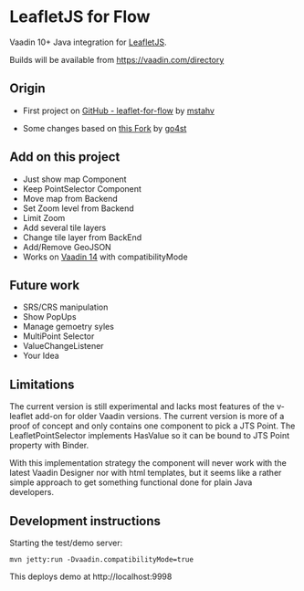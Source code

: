 # LeafletJS for Flow

Vaadin 10+ Java integration for [LeafletJS](https://leafletjs.com). 

Builds will be available from https://vaadin.com/directory 

## Origin
- First project on [GitHub - leaflet-for-flow](https://github.com/mstahv/leaflet-for-flow) by [mstahv](https://github.com/mstahv)

- Some changes based on [this Fork](https://github.com/go4st/leaflet-for-flow) by [go4st](https://github.com/go4st)

## Add on this project

- Just show map Component
- Keep PointSelector Component
- Move map from Backend
- Set Zoom level from Backend
- Limit Zoom
- Add several tile layers
- Change tile layer from BackEnd
- Add/Remove GeoJSON  
- Works on [Vaadin 14](https://vaadin.com/releases/vaadin-14) with compatibilityMode


## Future work 

- SRS/CRS manipulation
- Show PopUps
- Manage gemoetry syles 
- MultiPoint Selector
- ValueChangeListener
- Your Idea

## Limitations

The current version is still experimental and lacks most features of the v-leaflet add-on for older Vaadin versions.
The current version is more of a proof of concept and only contains one component to pick a JTS Point.
The LeafletPointSelector implements HasValue<Point> so it can be bound to JTS Point property with Binder.

With this implementation strategy the component will never work with the latest Vaadin Designer nor with html templates,
but it seems like a rather simple approach to get something functional done for plain Java developers.

## Development instructions

Starting the test/demo server:
```
mvn jetty:run -Dvaadin.compatibilityMode=true
```

This deploys demo at http://localhost:9998

